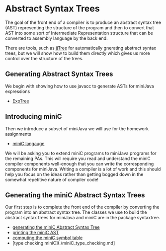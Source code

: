 # Abstract Syntax Trees

The goal of the front end of a compiler is to produce an abstract syntax tree (AST) representing the structure of the program and
then to convert that AST into some sort of Intermediate Representation structure that can be converted to assembly language by the back end.

There are tools, such as [jjTree](./jjTree.md) for automatically gnerating abstract syntax trees, but we will show how to build them directly
which gives us more control over the structure of the trees.

## Generating Abstract Syntax Trees
We begin with showing how to use javacc to generate ASTs for miniJava expressions
* [ExpTree](./ExpTree.md)

## Introducing miniC
Then we introduce a subset of miniJava we will use for the homework assignments
* [miniC langauge](./miniC.md)

We will be asking you to extend miniC programs to miniJava programs for the remaining PAs.
This will require you read and understand the miniC compiler components well-enough that you
can write the corresponding components for miniJava. Writing a compiler is a lot of work
and this should help you focus on the ideas rather than getting bogged down in the somewhat
repetitive nature of compiler code!

## Generating the miniC Abstract Syntax Trees
Our first step is to complete the front end of the compiler by converting the program
into an abstract syntax tree. The classes we use to build the abstract syntax trees for
miniJava and miniC are in the package syntaxtree.  
* [generating the miniC Abstract Syntax Tree](./miniC_AST.md)
* [printing the miniC AST](./miniC_printAST.md)
* [computing the miniC symbol table](./miniC_symbol_table.md)
* [type checking miniC](./miniC_type_checking.md]








